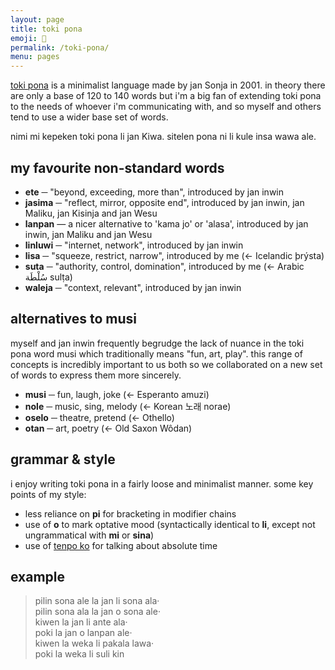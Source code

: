 ```yaml
---
layout: page
title: toki pona
emoji: 🌱
permalink: /toki-pona/
menu: pages
---
```

[toki pona](https://tokipona.org/) is a minimalist language made by jan Sonja in 2001.
in theory there are only a base of 120 to 140 words but i'm a big fan of extending toki pona to the needs of whoever i'm communicating with, and so myself and others tend to use a wider base set of words.

nimi mi kepeken toki pona li jan Kiwa. sitelen pona ni li kule insa wawa ale.

## my favourite non-standard words
* **ete** ─ "beyond, exceeding, more than", introduced by jan inwin
* **jasima** ─ "reflect, mirror, opposite end", introduced by jan inwin, jan Maliku, jan Kisinja and jan Wesu
* **lanpan** — a nicer alternative to 'kama jo' or 'alasa', introduced by jan inwin, jan Maliku and jan Wesu
* **linluwi** ─ "internet, network", introduced by jan inwin
* **lisa** ─ "squeeze, restrict, narrow", introduced by me (← Icelandic þrýsta)
* **suta** ─ "authority, control, domination", introduced by me (← Arabic سُلْطَة sulṭa)
* **waleja** ─ "context, relevant", introduced by jan inwin

## alternatives to musi
myself and jan inwin frequently begrudge the lack of nuance in the toki pona word musi which traditionally means "fun, art, play". this range of concepts is incredibly important to us both so we collaborated on a new set of words to express them more sincerely.

* **musi** ─ fun, laugh, joke (← Esperanto amuzi)
* **nole** ─ music, sing, melody (← Korean 노래 norae)
* **oselo** ─ theatre, pretend (← Othello)
* **otan** ─ art, poetry (← Old Saxon Wôdan)

## grammar & style
i enjoy writing toki pona in a fairly loose and minimalist manner. some key points of my style:

* less reliance on **pi** for bracketing in modifier chains
* use of **o** to mark optative mood (syntactically identical to **li**, except not ungrammatical with **mi** or **sina**)
* use of <a href="/time">tenpo ko</a> for talking about absolute time

## example
> pilin sona ale la jan li sona ala·<br>
> pilin sona ala la jan o sona ale·<br>
> kiwen la jan li ante ala·<br>
> poki la jan o lanpan ale·<br>
> kiwen la weka li pakala lawa·<br>
> poki la weka li suli kin